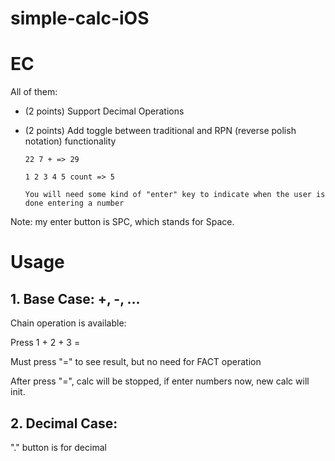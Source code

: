 # simple-calc-iOS

# EC

All of them:

- (2 points) Support Decimal Operations

- (2 points) Add toggle between traditional and RPN (reverse polish notation) functionality

      22 7 + => 29

      1 2 3 4 5 count => 5
      
      You will need some kind of "enter" key to indicate when the user is done entering a number
      
Note: my enter button is SPC, which stands for Space.

# Usage

## 1. Base Case: +, -, ...

Chain operation is available:

Press 1 + 2 + 3 = 

Must press "=" to see result, but no need for FACT operation

After press "=", calc will be stopped, if enter numbers now, new calc will init.

## 2. Decimal Case:

"." button is for decimal
